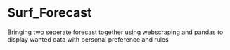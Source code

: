 # Surf_Forecast
Bringing two seperate forecast together using webscraping and pandas to display wanted data with personal preference and rules
